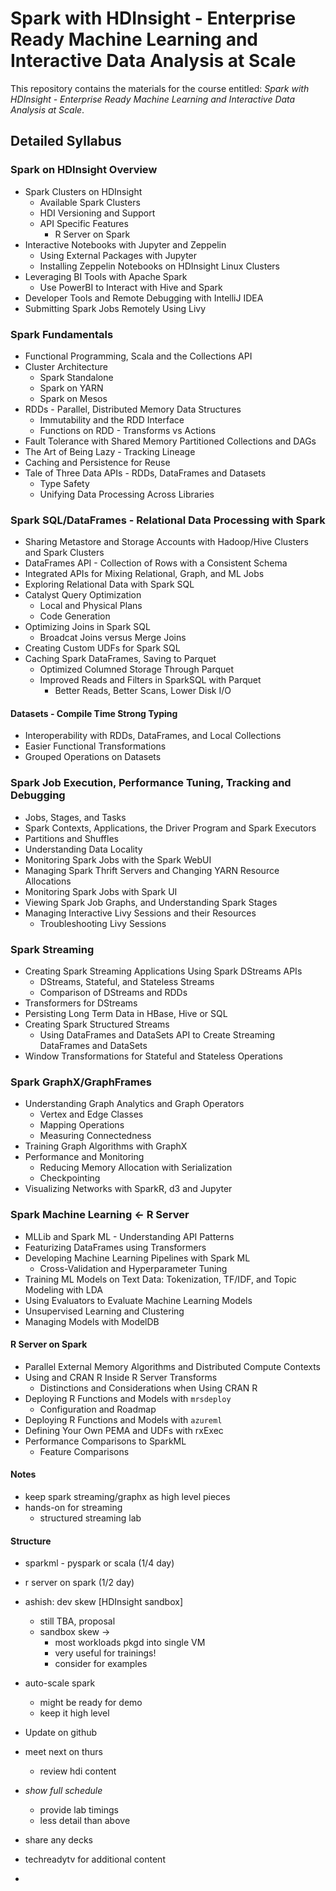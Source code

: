 # Spark with HDInsight - Enterprise Ready Machine Learning and Interactive Data Analysis at Scale

This repository contains the materials for the course entitled: _Spark with HDInsight - Enterprise Ready Machine Learning and Interactive Data Analysis at Scale_.

## Detailed Syllabus

### Spark on HDInsight Overview 
  - Spark Clusters on HDInsight
    + Available Spark Clusters
    + HDI Versioning and Support
    + API Specific Features
      * R Server on Spark
  - Interactive Notebooks with Jupyter and Zeppelin
    + Using External Packages with Jupyter
    + Installing Zeppelin Notebooks on HDInsight Linux Clusters
  - Leveraging BI Tools with Apache Spark
    + Use PowerBI to Interact with Hive and Spark
  - Developer Tools and Remote Debugging with IntelliJ IDEA
  - Submitting Spark Jobs Remotely Using Livy

### Spark Fundamentals
  - Functional Programming, Scala and the Collections API
  - Cluster Architecture
    + Spark Standalone
    + Spark on YARN
    + Spark on Mesos
  - RDDs - Parallel, Distributed Memory Data Structures
    - Immutability and the RDD Interface
    - Functions on RDD - Transforms vs Actions
  - Fault Tolerance with Shared Memory Partitioned Collections and DAGs
  - The Art of Being Lazy - Tracking Lineage
  - Caching and Persistence for Reuse
  - Tale of Three Data APIs - RDDs, DataFrames and Datasets
    + Type Safety
    + Unifying Data Processing Across Libraries

### Spark SQL/DataFrames - Relational Data Processing with Spark
  - Sharing Metastore and Storage Accounts with Hadoop/Hive Clusters and Spark Clusters
  - DataFrames API - Collection of Rows with a Consistent Schema
  - Integrated APIs for Mixing Relational, Graph, and ML Jobs  
  - Exploring Relational Data with Spark SQL
  - Catalyst Query Optimization
    - Local and Physical Plans
    - Code Generation
  - Optimizing Joins in Spark SQL
    + Broadcat Joins versus Merge Joins
  - Creating Custom UDFs for Spark SQL
  - Caching Spark DataFrames, Saving to Parquet
    + Optimized Columned Storage Through Parquet
    + Improved Reads and Filters in SparkSQL with Parquet
      * Better Reads, Better Scans, Lower Disk I/O


#### Datasets - Compile Time Strong Typing

  - Interoperability with RDDs, DataFrames, and Local Collections
  - Easier Functional Transformations
  - Grouped Operations on Datasets


### Spark Job Execution, Performance Tuning, Tracking and Debugging
  - Jobs, Stages, and Tasks
  - Spark Contexts, Applications, the Driver Program and Spark Executors
  - Partitions and Shuffles
  - Understanding Data Locality
  - Monitoring Spark Jobs with the Spark WebUI
  - Managing Spark Thrift Servers and Changing YARN Resource Allocations
  - Monitoring Spark Jobs with Spark UI
  - Viewing Spark Job Graphs, and Understanding Spark Stages
  - Managing Interactive Livy Sessions and their Resources
    + Troubleshooting Livy Sessions


### Spark Streaming
  - Creating Spark Streaming Applications Using Spark DStreams APIs
    - DStreams, Stateful, and Stateless Streams
    - Comparison of DStreams and RDDs
  - Transformers for DStreams
  - Persisting Long Term Data in HBase, Hive or SQL
  - Creating Spark Structured Streams
    - Using DataFrames and DataSets API to Create Streaming DataFrames and DataSets
  - Window Transformations for Stateful and Stateless Operations

### Spark GraphX/GraphFrames
  - Understanding Graph Analytics and Graph Operators
    - Vertex and Edge Classes
    - Mapping Operations
    - Measuring Connectedness
  - Training Graph Algorithms with GraphX
  - Performance and Monitoring
    - Reducing Memory Allocation with Serialization
    - Checkpointing
  - Visualizing Networks with SparkR, d3 and Jupyter

### Spark Machine Learning <- R Server
  - MLLib and Spark ML - Understanding API Patterns
  - Featurizing DataFrames using Transformers
  - Developing Machine Learning Pipelines with Spark ML
    - Cross-Validation and Hyperparameter Tuning
  - Training ML Models on Text Data: Tokenization, TF/IDF, and Topic Modeling with LDA
  - Using Evaluators to Evaluate Machine Learning Models
  - Unsupervised Learning and Clustering
  - Managing Models with ModelDB


#### R Server on Spark

  - Parallel External Memory Algorithms and Distributed Compute Contexts
  - Using and CRAN R Inside R Server Transforms
    + Distinctions and Considerations when Using CRAN R
  - Deploying R Functions and Models with `mrsdeploy`
    * Configuration and Roadmap
  - Deploying R Functions and Models with `azureml`  
  - Defining Your Own PEMA and UDFs with rxExec
  - Performance Comparisons to SparkML
    + Feature Comparisons

#### Notes

+ keep spark streaming/graphx as high level pieces
+ hands-on for streaming
  * structured streaming lab

#### Structure

+ sparkml - pyspark or scala (1/4 day)
+ r server on spark (1/2 day)
+ ashish: dev skew [HDInsight sandbox]
  * still TBA, proposal
  * sandbox skew -> 
    - most workloads pkgd into single VM
    - very useful for trainings!
    - consider for examples
+ auto-scale spark
  * might be ready for demo
  * keep it high level


+ Update on github
+ meet next on thurs
  * review hdi content
+ *show full schedule*
  * provide lab timings
  * less detail than above
+ share any decks
+ techreadytv for additional content
+ 

